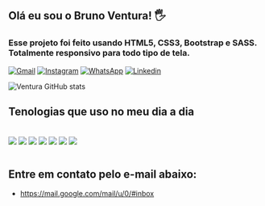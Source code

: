 ## Olá eu sou o Bruno Ventura! 🖐️

### Esse projeto foi feito usando HTML5, CSS3, Bootstrap e SASS. Totalmente responsivo para todo tipo de tela.

[![Gmail](https://img.shields.io/badge/Gmail-D14836?style=for-the-badge&logo=gmail&logoColor=white)](https://mail.google.com/mail/u/0/#inbox)
[![Instagram](https://img.shields.io/badge/Instagram-E4405F?style=for-the-badge&logo=instagram&logoColor=white)](https://www.instagram.com/)
[![WhatsApp](https://img.shields.io/badge/WhatsApp-25D366?style=for-the-badge&logo=whatsapp&logoColor=white)](https://api.whatsapp.com/send?phone=5533999943444&text=Ol%C3%A1%2C%20vamos%20conversar%20sobre%20programa%C3%A7%C3%A3o!)
[![Linkedin](https://img.shields.io/badge/LinkedIn-0077B5?style=for-the-badge&logo=linkedin&logoColor=white)](https://www.linkedin.com/feed/)

![Ventura GitHub stats](https://github-readme-stats.vercel.app/api?username=brunoventura123&show_icons=true&theme=dark)

## Tenologias que uso no meu dia a dia

<div style="display:inline-block"><br/>
<img align="center" alt"HTML5" src="https://img.shields.io/badge/HTML5-E34F26?style=for-the-badge&logo=html5&logoColor=white"/>
<img align="center" alt"HTML5" src="https://img.shields.io/badge/CSS3-1572B6?style=for-the-badge&logo=css3&logoColor=white"/>
<img align="center" alt"HTML5" src="https://img.shields.io/badge/Bootstrap-563D7C?style=for-the-badge&logo=bootstrap&logoColor=white"/>
<img align="center" alt"HTML5" src="https://img.shields.io/badge/Sass-CC6699?style=for-the-badge&logo=sass&logoColor=white"/>
<img align="center" alt"HTML5" src="https://img.shields.io/badge/JavaScript-F7DF1E?style=for-the-badge&logo=javascript&logoColor=black"/>
<img align="center" alt"HTML5" src="https://img.shields.io/badge/TypeScript-007ACC?style=for-the-badge&logo=typescript&logoColor=white"/>
<img align="center" alt"HTML5" src="https://img.shields.io/badge/React-20232A?style=for-the-badge&logo=react&logoColor=61DAFB"/>
</div><br/><br/>


## Entre em contato pelo e-mail abaixo:
- https://mail.google.com/mail/u/0/#inbox
